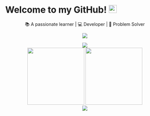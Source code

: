 # Welcome to my GitHub! <img src="https://media.giphy.com/media/hvRJCLFzcasrR4ia7z/giphy.gif" width="25px">

<div align="center">
  
  📚 A passionate learner | 💻 Developer | 🎯 Problem Solver
  
  [<img src="https://img.shields.io/badge/Blog-FF4088?style=for-the-badge&logo=hugo&logoColor=white" />](https://wanghaoyuuu-github-io.pages.dev/)
  
  <img src="https://profile-counter.glitch.me/WangHaoyuuu/count.svg" />

</div>

<div align="center">
  <img height="180em" src="https://github-readme-stats.vercel.app/api?username=WangHaoyuuu&show_icons=true&theme=tokyonight"/>
  <img height="180em" src="https://github-readme-stats.vercel.app/api/top-langs/?username=WangHaoyuuu&layout=compact&theme=tokyonight"/>
</div>

<div align="center">
  <img src="https://github.com/WangHaoyuuu/WangHaoyuuu/blob/output/github-contribution-grid-snake.gif"/>
</div>

<!--
**WangHaoyuuu/WangHaoyuuu** is a ✨ _special_ ✨ repository because its `README.md` (this file) appears on your GitHub profile.

Here are some ideas to get you started:

- 🔭 I'm currently working on ...
- 🌱 I'm currently learning ...
- 👯 I'm looking to collaborate on ...
- 🤔 I'm looking for help with ...
- 💬 Ask me about ...
- 📫 How to reach me: ...
- 😄 Pronouns: ...
- ⚡ Fun fact: ...
-->
